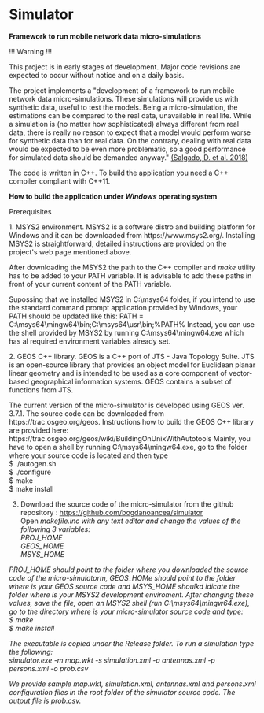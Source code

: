 # Simulator
<b> Framework to run mobile network data micro-simulations </b>
<p>
<p>!!! Warning !!!</p>
This project is in early stages of development. 
Major code revisions are expected to occur without notice and on a daily basis.
</p>

<p>
The project implements a "development of a framework to run mobile network data micro-simulations. 
These simulations will provide us with synthetic data, useful to test the models. 
Being a micro-simulation, the estimations can be compared to the real data, unavailable in real life. 
While a simulation is (no matter how sophisticated) always different from real data, 
there is really no reason to expect that a model would perform worse for synthetic data than for real data. 
On the contrary, dealing with real data would be expected to be even more problematic, 
so a good performance for simulated data should be demanded anyway." <a href = "https://webgate.ec.europa.eu/fpfis/mwikis/essnetbigdata/images/5/56/WPI_A_framework_for_mobile_network_data_micro-simulation_2019_02_14.pdf">(Salgado, D. et al. 2018)</a>

The code is written in C++. To build the application you need a C++ compiler compliant with C++11.
 
</p>

<b>How to build the application under <I>Windows</I> operating system</b>
<p>
<p>Prerequisites
<p>1. MSYS2 environment. MSYS2 is a software distro and building platform for Windows and 
it can be downloaded from https://www.msys2.org/. Installing MSYS2 is straightforward, detailed instructions
are provided on the project's web page mentioned above.
<p>After downloading the MSYS2 the path to the C++ compiler and <I>make</I> utility has to be added to your PATH variable. 
It is advisable to add these paths in front of your current content of the PATH variable. 
<p>Supossing that we installed MSYS2 in C:\msys64 folder, if you intend to use the
standard command prompt application provided by Windows, your PATH should be updated like this: PATH = C:\msys64\mingw64\bin;C:\msys64\usr\bin;%PATH%
Instead, you can use the shell provided by MSYS2 by running C:\msys64\mingw64.exe which has al required environment variables already set.

<p>2. GEOS C++ library. GEOS is a C++ port of JTS - Java Topology Suite. JTS 
is an open-source library that provides an object model for Euclidean planar linear geometry 
and is intended to be used as a core component of vector-based geographical information systems. GEOS contains a subset of
functions from JTS. 
<p>The current version of the micro-simulator is developed using GEOS ver. 3.7.1. The source code can be downloaded from
https://trac.osgeo.org/geos. Instructions how to build the GEOS C++ library are provided here: https://trac.osgeo.org/geos/wiki/BuildingOnUnixWithAutotools
Mainly, you have to open a shell by running C:\msys64\mingw64.exe, go to the folder where your source code is located and then type
<br>$ ./autogen.sh
<br>$ ./configure
<br>$ make
<br>$ make install

 3. Download the source code of the micro-simulator from the github repository : https://github.com/bogdanoancea/simulator
 <br>Open <I>makefile.inc<I> with any text editor and change the values of the following 3 variables:
<br>PROJ_HOME
<br>GEOS_HOME
<br>MSYS_HOME

<p> PROJ_HOME should point to the folder where you downloaded the source code of the micro-simulatorm, GEOS_HOMe should point to
the folder where is your GEOS source code and MSYS_HOME shoulkd idicate the folder where is your MSYS2 development enviroment.
After changing these values, save the file, open an MSYS2 shell (run C:\msys64\mingw64.exe), go to the directory where is your micro-simulator 
source code and type:
<br>$ make
<br>$ make install

<p> The executable is copied under the Release folder. To run a simulation type the following:
<br>simulator.exe -m map.wkt -s simulation.xml -a antennas.xml -p persons.xml -o prob.csv

<p> We provide sample map.wkt, simulation.xml, antennas.xml and persons.xml configuration files in the root folder of the simulator source code. 
The output file is prob.csv.
   
